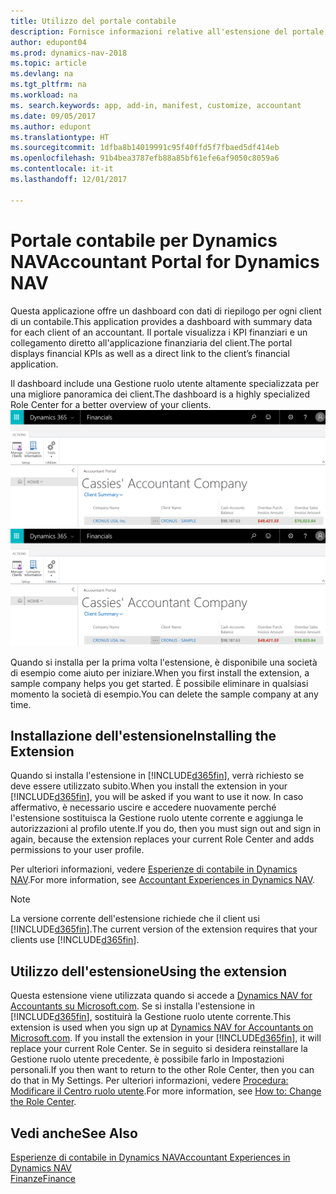 ```yaml
---
title: Utilizzo del portale contabile
description: Fornisce informazioni relative all'estensione del portale contabile.
author: edupont04
ms.prod: dynamics-nav-2018
ms.topic: article
ms.devlang: na
ms.tgt_pltfrm: na
ms.workload: na
ms. search.keywords: app, add-in, manifest, customize, accountant
ms.date: 09/05/2017
ms.author: edupont
ms.translationtype: HT
ms.sourcegitcommit: 1dfba8b14019991c95f40ffd5f7fbaed5df414eb
ms.openlocfilehash: 91b4bea3787efb88a85bf61efe6af9050c8059a6
ms.contentlocale: it-it
ms.lasthandoff: 12/01/2017

---
```

# <a name="accountant-portal-for-dynamics-nav"></a><span data-ttu-id="fa073-103">Portale contabile per Dynamics NAV</span><span class="sxs-lookup"><span data-stu-id="fa073-103">Accountant Portal for Dynamics NAV</span></span>
<span data-ttu-id="fa073-104">Questa applicazione offre un dashboard con dati di riepilogo per ogni client di un contabile.</span><span class="sxs-lookup"><span data-stu-id="fa073-104">This application provides a dashboard with summary data for each client of an accountant.</span></span> <span data-ttu-id="fa073-105">Il portale visualizza i KPI finanziari e un collegamento diretto all'applicazione finanziaria del client.</span><span class="sxs-lookup"><span data-stu-id="fa073-105">The portal displays financial KPIs as well as a direct link to the client’s financial application.</span></span>  

<span data-ttu-id="fa073-106">Il dashboard include una Gestione ruolo utente altamente specializzata per una migliore panoramica dei client.</span><span class="sxs-lookup"><span data-stu-id="fa073-106">The dashboard is a highly specialized Role Center for a better overview of your clients.</span></span>  
<span data-ttu-id="fa073-107">[![Portale contabile](./media/ui-extensions-accportal/accountant-portal.png)](https://go.microsoft.com/fwlink/?linkid=851257)</span><span class="sxs-lookup"><span data-stu-id="fa073-107">[![Accountant Portal](./media/ui-extensions-accportal/accountant-portal.png)](https://go.microsoft.com/fwlink/?linkid=851257)</span></span>

<span data-ttu-id="fa073-108">Quando si installa per la prima volta l'estensione, è disponibile una società di esempio come aiuto per iniziare.</span><span class="sxs-lookup"><span data-stu-id="fa073-108">When you first install the extension, a sample company helps you get started.</span></span> <span data-ttu-id="fa073-109">È possibile eliminare in qualsiasi momento la società di esempio.</span><span class="sxs-lookup"><span data-stu-id="fa073-109">You can delete the sample company at any time.</span></span>  

## <a name="installing-the-extension"></a><span data-ttu-id="fa073-110">Installazione dell'estensione</span><span class="sxs-lookup"><span data-stu-id="fa073-110">Installing the Extension</span></span>
<span data-ttu-id="fa073-111">Quando si installa l'estensione in [!INCLUDE[d365fin](includes/d365fin_md.md)], verrà richiesto se deve essere utilizzato subito.</span><span class="sxs-lookup"><span data-stu-id="fa073-111">When you install the extension in your [!INCLUDE[d365fin](includes/d365fin_md.md)], you will be asked if you want to use it now.</span></span> <span data-ttu-id="fa073-112">In caso affermativo, è necessario uscire e accedere nuovamente perché l'estensione sostituisca la Gestione ruolo utente corrente e aggiunga le autorizzazioni al profilo utente.</span><span class="sxs-lookup"><span data-stu-id="fa073-112">If you do, then you must sign out and sign in again, because the extension replaces your current Role Center and adds permissions to your user profile.</span></span>  

<span data-ttu-id="fa073-113">Per ulteriori informazioni, vedere [Esperienze di contabile in Dynamics NAV](finance-accounting.md).</span><span class="sxs-lookup"><span data-stu-id="fa073-113">For more information, see [Accountant Experiences in Dynamics NAV](finance-accounting.md).</span></span>  

> [!NOTE]  
>  <span data-ttu-id="fa073-114">La versione corrente dell'estensione richiede che il client usi [!INCLUDE[d365fin](includes/d365fin_md.md)].</span><span class="sxs-lookup"><span data-stu-id="fa073-114">The current version of the extension requires that your clients use [!INCLUDE[d365fin](includes/d365fin_md.md)].</span></span>  

## <a name="using-the-extension"></a><span data-ttu-id="fa073-115">Utilizzo dell'estensione</span><span class="sxs-lookup"><span data-stu-id="fa073-115">Using the extension</span></span>
<span data-ttu-id="fa073-116">Questa estensione viene utilizzata quando si accede a [Dynamics NAV for Accountants su Microsoft.com](https://www.microsoft.com/en-us/dynamics365/financial-insights-for-accountants). Se si installa l'estensione in [!INCLUDE[d365fin](includes/d365fin_md.md)], sostituirà la Gestione ruolo utente corrente.</span><span class="sxs-lookup"><span data-stu-id="fa073-116">This extension is used when you sign up at [Dynamics NAV for Accountants on Microsoft.com](https://www.microsoft.com/en-us/dynamics365/financial-insights-for-accountants). If you install the extension in your [!INCLUDE[d365fin](includes/d365fin_md.md)], it will replace your current Role Center.</span></span> <span data-ttu-id="fa073-117">Se in seguito si desidera reinstallare la Gestione ruolo utente precedente, è possibile farlo in Impostazioni personali.</span><span class="sxs-lookup"><span data-stu-id="fa073-117">If you then want to return to the other Role Center, then you can do that in My Settings.</span></span> <span data-ttu-id="fa073-118">Per ulteriori informazioni, vedere [Procedura: Modificare il Centro ruolo utente](change-role.md).</span><span class="sxs-lookup"><span data-stu-id="fa073-118">For more information, see [How to: Change the Role Center](change-role.md).</span></span>  

## <a name="see-also"></a><span data-ttu-id="fa073-119">Vedi anche</span><span class="sxs-lookup"><span data-stu-id="fa073-119">See Also</span></span>
[<span data-ttu-id="fa073-120">Esperienze di contabile in Dynamics NAV</span><span class="sxs-lookup"><span data-stu-id="fa073-120">Accountant Experiences in Dynamics NAV</span></span>](finance-accounting.md)  
[<span data-ttu-id="fa073-121">Finanze</span><span class="sxs-lookup"><span data-stu-id="fa073-121">Finance</span></span>](finance.md)  

